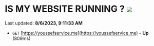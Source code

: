 # IS MY WEBSITE RUNNING ? [![](https://img.shields.io/static/v1?label=Sponsor&message=%E2%9D%A4&logo=GitHub&color=%23fe8e86)](https://github.com/sponsors/<username>)

Last updated: **8/6/2023, 9:11:33 AM**

- `GET` [https://youssefservice.me](https://youssefservice.me) - **Up** (809ms)
